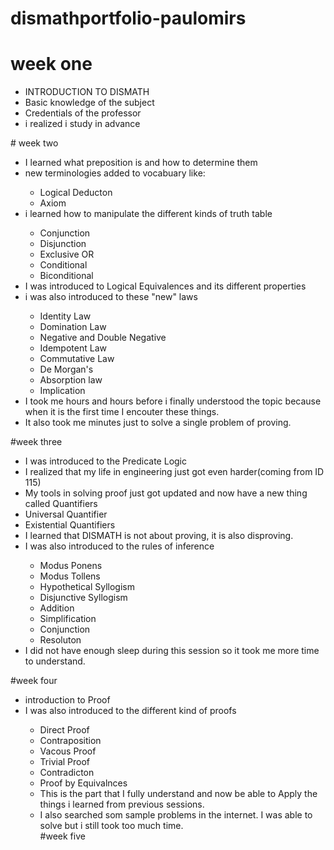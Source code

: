 # dismathportfolio-paulomirs
# week one
<ul><li> INTRODUCTION TO DISMATH </li>
<li> Basic knowledge of the subject</li>
<li> Credentials of the professor</li>
<li> i realized i study in advance</li>
</ul>
# week two
<ul>
<li>I learned what preposition is and how to determine them</li>
<li>new terminologies added to vocabuary like:</li>
<ul>
<li>Logical Deducton</li>
<li>Axiom</li>
</ul>
<li> i learned how to manipulate the different kinds of truth table</li>
<ul><li> Conjunction</li>
<li> Disjunction</li>
<li> Exclusive OR </li>
<li> Conditional</li>
<li> Biconditional</li>
</ul>
<li>I was introduced to Logical Equivalences and its different properties</li>
<li> i was also introduced to these "new" laws</li>
<ul>
<li>Identity Law</li>
<li>Domination Law</li>
<li>Negative and Double Negative</li>
<li>Idempotent Law</li>
<li>Commutative Law</li>
<li> De Morgan's</li>
<li>Absorption law</li>
<li>Implication</li>
</ul>
<li> I took me hours and hours before i finally understood the topic because when it is the first time I encouter these things.</li>
<li> It also took me minutes just to solve a single problem of proving.</li>
</ul>
#week three
<ul>
<li>I was introduced to the Predicate Logic</li>
<li>I realized that my life in engineering just got even harder(coming from ID 115)</li>
<li> My tools in solving proof just got updated and now have a new thing called Quantifiers</li>
<un>
<li> Universal Quantifier</li>
<li> Existential Quantifiers</li>
</un>
<li> I learned that DISMATH is not about proving, it is also disproving.</li>
<li> I was also introduced to the rules of inference</li>
<ul>
<li>Modus Ponens</li>
<li>Modus Tollens</li>
<li>Hypothetical Syllogism</li>
<li>Disjunctive Syllogism</li>
<li>Addition</li>
<li>Simplification</li>
<li>Conjunction</li>
<li>Resoluton</li>
</ul>
<li> I did not have enough sleep during this session so it took me more time to understand.</li>
</ul>
#week four
<ul>
<li>introduction to Proof</li>
<li>I was also introduced to the different kind of proofs</li>
<ul>
<li>Direct Proof</li>
<li>Contraposition</li>
<li>Vacous Proof</li>
<li>Trivial Proof</li>
<li>Contradicton</li>
<li>Proof by Equivalnces</li>
<li> This is the part that I fully understand and now be able to Apply the things i learned from previous sessions.</li>
<li> I also searched som sample problems in the internet. I was able to solve but i still took too much time.</li>
#week five








